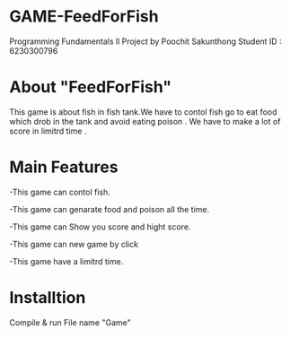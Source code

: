 # GAME-FeedForFish
Programming Fundamentals ll Project by Poochit Sakunthong Student ID : 6230300796
# About "FeedForFish"
This game is about fish in fish tank.We have to contol fish go to eat food which drob in the tank and avoid eating poison .
We have to make a lot of score in limitrd time .
# Main Features
-This game can contol fish.

-This game can genarate food and poison all the time.

-This game can Show you score and hight score.

-This game can new game by click

-This game have a limitrd time.
# Installtion
Compile & run File name "Game"
